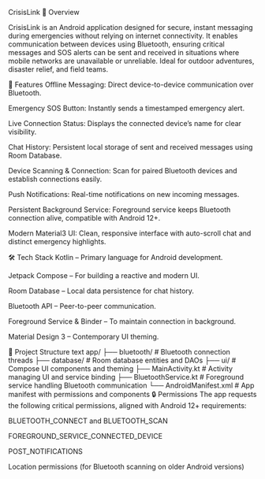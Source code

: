 CrisisLink
📱 Overview

CrisisLink is an Android application designed for secure, instant messaging during emergencies without relying on internet connectivity. It enables communication between devices using Bluetooth, ensuring critical messages and SOS alerts can be sent and received in situations where mobile networks are unavailable or unreliable. Ideal for outdoor adventures, disaster relief, and field teams.

🚀 Features
Offline Messaging: Direct device-to-device communication over Bluetooth.

Emergency SOS Button: Instantly sends a timestamped emergency alert.

Live Connection Status: Displays the connected device’s name for clear visibility.

Chat History: Persistent local storage of sent and received messages using Room Database.

Device Scanning & Connection: Scan for paired Bluetooth devices and establish connections easily.

Push Notifications: Real-time notifications on new incoming messages.

Persistent Background Service: Foreground service keeps Bluetooth connection alive, compatible with Android 12+.

Modern Material3 UI: Clean, responsive interface with auto-scroll chat and distinct emergency highlights.

🛠 Tech Stack
Kotlin – Primary language for Android development.

Jetpack Compose – For building a reactive and modern UI.

Room Database – Local data persistence for chat history.

Bluetooth API – Peer-to-peer communication.

Foreground Service & Binder – To maintain connection in background.

Material Design 3 – Contemporary UI theming.

📁 Project Structure
text
app/
 ├── bluetooth/                  # Bluetooth connection threads
 ├── database/                   # Room database entities and DAOs
 ├── ui/                        # Compose UI components and theming
 ├── MainActivity.kt             # Activity managing UI and service binding
 ├── BluetoothService.kt        # Foreground service handling Bluetooth communication
 └── AndroidManifest.xml         # App manifest with permissions and components
🔒 Permissions
The app requests the following critical permissions, aligned with Android 12+ requirements:

BLUETOOTH_CONNECT and BLUETOOTH_SCAN

FOREGROUND_SERVICE_CONNECTED_DEVICE

POST_NOTIFICATIONS

Location permissions (for Bluetooth scanning on older Android versions)

